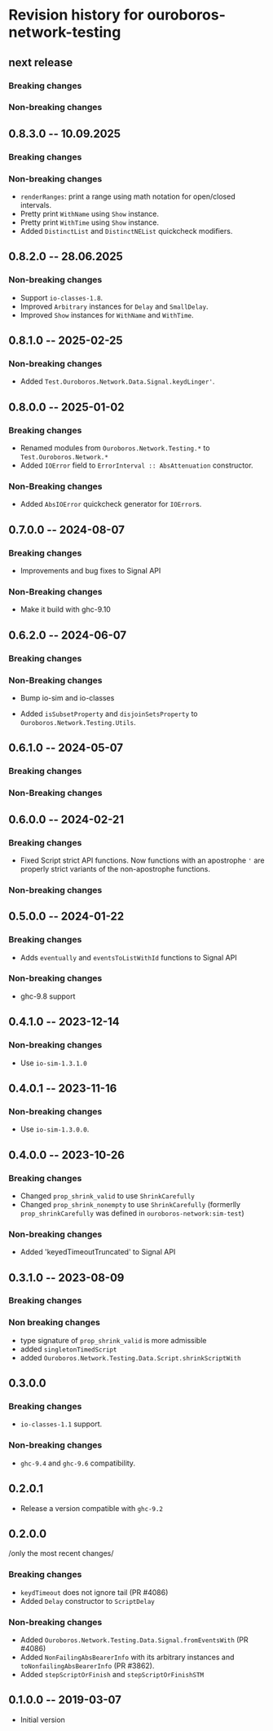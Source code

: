 # Revision history for ouroboros-network-testing

## next release

### Breaking changes

### Non-breaking changes

## 0.8.3.0 -- 10.09.2025

### Breaking changes

### Non-breaking changes
* `renderRanges`: print a range using math notation for open/closed intervals.
* Pretty print `WithName` using `Show` instance.
* Pretty print `WithTime` using `Show` instance.
* Added `DistinctList` and `DistinctNEList` quickcheck modifiers.

## 0.8.2.0 -- 28.06.2025

### Non-breaking changes

* Support `io-classes-1.8`.
* Improved `Arbitrary` instances for `Delay` and `SmallDelay`.
* Improved `Show` instances for `WithName` and `WithTime`.

## 0.8.1.0 -- 2025-02-25

### Non-breaking changes

* Added `Test.Ouroboros.Network.Data.Signal.keydLinger'`.

## 0.8.0.0 -- 2025-01-02

### Breaking changes

* Renamed modules from `Ouroboros.Network.Testing.*` to `Test.Ouroboros.Network.*`
* Added `IOError` field to `ErrorInterval :: AbsAttenuation` constructor.

### Non-Breaking changes

* Added `AbsIOError` quickcheck generator for `IOError`s.

## 0.7.0.0 -- 2024-08-07

### Breaking changes

* Improvements and bug fixes to Signal API

### Non-Breaking changes

* Make it build with ghc-9.10

## 0.6.2.0 -- 2024-06-07

### Breaking changes

### Non-Breaking changes

- Bump io-sim and io-classes
* Added `isSubsetProperty` and `disjoinSetsProperty` to `Ouroboros.Network.Testing.Utils`.

## 0.6.1.0 -- 2024-05-07

### Breaking changes

### Non-Breaking changes

## 0.6.0.0 -- 2024-02-21

### Breaking changes

* Fixed Script strict API functions. Now functions with an apostrophe `'` are
  properly strict variants of the non-apostrophe functions.

### Non-breaking changes

## 0.5.0.0 -- 2024-01-22

### Breaking changes

* Adds `eventually` and `eventsToListWithId` functions to Signal API

### Non-breaking changes

* ghc-9.8 support

## 0.4.1.0 -- 2023-12-14

### Non-breaking changes

* Use `io-sim-1.3.1.0`

## 0.4.0.1 -- 2023-11-16

### Non-breaking changes

* Use `io-sim-1.3.0.0`.

## 0.4.0.0 -- 2023-10-26

### Breaking changes

- Changed `prop_shrink_valid` to use `ShrinkCarefully`
- Changed `prop_shrink_nonempty` to use `ShrinkCarefully` (formerlly
  `prop_shrinkCarefully` was defined in `ouroboros-network:sim-test`)

### Non-breaking changes

- Added 'keyedTimeoutTruncated' to Signal API

## 0.3.1.0 -- 2023-08-09

### Breaking changes

### Non breaking changes

* type signature of `prop_shrink_valid` is more admissible
* added `singletonTimedScript`
* added `Ouroboros.Network.Testing.Data.Script.shrinkScriptWith`

## 0.3.0.0

### Breaking changes

* `io-classes-1.1` support.

### Non-breaking changes

* `ghc-9.4` and `ghc-9.6` compatibility.

## 0.2.0.1

* Release a version compatible with `ghc-9.2`

## 0.2.0.0

/only the most recent changes/

### Breaking changes

* `keydTimeout` does not ignore tail (PR #4086)
* Added `Delay` constructor to `ScriptDelay`

### Non-breaking changes

* Added `Ouroboros.Network.Testing.Data.Signal.fromEventsWith` (PR #4086)
* Added `NonFailingAbsBearerInfo` with its arbitrary instances and
  `toNonfailingAbsBearerInfo` (PR #3862).
* Added `stepScriptOrFinish` and `stepScriptOrFinishSTM`

## 0.1.0.0 -- 2019-03-07

* Initial version
